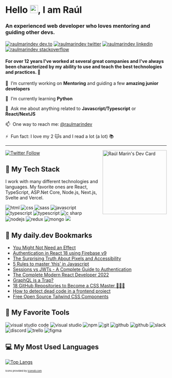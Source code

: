# Hello <img src="https://media.giphy.com/media/hvRJCLFzcasrR4ia7z/giphy.gif" width="25px">, I am Raúl

### An experienced web developer who loves mentoring and guiding other devs.

<a href="https://dev.to/raulmarindev" target="blank"><img align="center" src="https://img.icons8.com/windows/48/000000/dev.png" alt="raulmarindev dev.to" /></a>
<a href="https://twitter.com/raulmarindev" target="blank"><img align="center" src="https://img.icons8.com/color/48/000000/twitter-circled--v1.png" alt="raulmarindev twitter"  /></a>
<a href="https://linkedin.com/in/raulmarindev" target="blank"><img align="center" src="https://img.icons8.com/color/48/000000/linkedin-circled--v1.png" alt="raulmarindev linkedin" /></a>
<a href="https://stackoverflow.com/users/9123724" target="blank"><img align="center" src="https://img.icons8.com/color/48/000000/stackoverflow.png" alt="raulmarindev stackoverflow" /></a>

#### For over 12 years I've worked at several great companies and I've always been characterized by my ability to use and teach the best technologies and practices. 🚀

🔭 &nbsp;I’m currently working on **Mentoring** and guiding a few **amazing junior developers**

🌱 &nbsp;I’m currently learning **Python**

💬 &nbsp;Ask me about anything related to **Javascript/Typescript** or **React/NextJS**

📫 &nbsp;One way to reach me: [@raulmarindev](https://twitter.com/raulmarindev)

⚡ &nbsp;Fun fact: I love my 2 :cat:s and I read a lot (a lot) 📚

---

<a href="https://app.daily.dev/raulmarindev"><img align='right' src="https://api.daily.dev/devcards/bdcad6e80367482b9836659daa2114f1.png?r=9q8" width="200" alt="Raúl Marín's Dev Card"/></a>

<a href="https://twitter.com/raulmarindev"><img alt="Twitter Follow" src="https://img.shields.io/twitter/follow/raulmarindev?label=Twitter&style=for-the-badge&logo=twitter&color=1DA1F2"> </a>

## 🥞 My Tech Stack

I work with many different technologies and languages.
My favorite ones are React, TypeScript, ASP.Net Core, Node.js, Next.js, Svelte and Vercel.

<p>
<img src="https://img.icons8.com/color/48/000000/html-5.png" alt="html"/>
<img src="https://img.icons8.com/color/48/000000/css3.png" alt="css"/>
<img src="https://img.icons8.com/color/48/000000/sass.png" alt="sass"/>
<img src="https://img.icons8.com/color/48/000000/javascript.png" alt="javascript"/>
<img src="https://img.icons8.com/color/48/000000/typescript.png" alt="typescript"/>
<img src="https://img.icons8.com/color/48/000000/c-sharp-logo.png" alt="typescript"/>
<img src="https://img.icons8.com/color/48/000000/react-native.png" alt="c sharp"/>
<img src="https://img.icons8.com/color/48/000000/nodejs.png" alt="nodejs"/>
<img src="https://img.icons8.com/color/48/000000/redux.png" alt="redux"/>
<img src="https://img.icons8.com/color/48/000000/mongodb.png" alt="mongo"/>
<img src="https://img.icons8.com/color/48/000000/graphql.png" alg="graphql"/>
</p>

## 🔖 My daily.dev Bookmarks

<!-- daily.dev BOOKMARKS:START -->
- [You Might Not Need an Effect](https://app.daily.dev/posts/mD7GT5hkx?utm_source=rss&utm_medium=bookmarks&utm_campaign=24f3bf992b6e46c188b91e9cf4b7cd01)
- [Authentication in React 18 using Firebase v9](https://app.daily.dev/posts/71kKShdg5?utm_source=rss&utm_medium=bookmarks&utm_campaign=24f3bf992b6e46c188b91e9cf4b7cd01)
- [The Surprising Truth About Pixels and Accessibility](https://app.daily.dev/posts/KJ6qDeaOU?utm_source=rss&utm_medium=bookmarks&utm_campaign=24f3bf992b6e46c188b91e9cf4b7cd01)
- [5 Rules to master ‘this’ in Javascript](https://app.daily.dev/posts/Bt8SRlN9-?utm_source=rss&utm_medium=bookmarks&utm_campaign=24f3bf992b6e46c188b91e9cf4b7cd01)
- [Sessions vs JWTs - A Complete Guide to Authentication](https://app.daily.dev/posts/rVQyjbqIB?utm_source=rss&utm_medium=bookmarks&utm_campaign=24f3bf992b6e46c188b91e9cf4b7cd01)
- [The Complete Modern React Developer 2022](https://app.daily.dev/posts/sF0BDViNQ?utm_source=rss&utm_medium=bookmarks&utm_campaign=24f3bf992b6e46c188b91e9cf4b7cd01)
- [GraphQL is a Trap?](https://app.daily.dev/posts/dCQ3WScLP?utm_source=rss&utm_medium=bookmarks&utm_campaign=24f3bf992b6e46c188b91e9cf4b7cd01)
- [18 GitHub Repositories to Become a CSS Master 🎨🧙‍♂️](https://app.daily.dev/posts/R_IxiOTLE?utm_source=rss&utm_medium=bookmarks&utm_campaign=24f3bf992b6e46c188b91e9cf4b7cd01)
- [How to detect dead code in a frontend project](https://app.daily.dev/posts/OqwGWN_j3?utm_source=rss&utm_medium=bookmarks&utm_campaign=24f3bf992b6e46c188b91e9cf4b7cd01)
- [Free Open Source Tailwind CSS Components](https://app.daily.dev/posts/tqkHClA01?utm_source=rss&utm_medium=bookmarks&utm_campaign=24f3bf992b6e46c188b91e9cf4b7cd01)
<!-- daily.dev BOOKMARKS:END -->

## 🧰 My Favorite Tools

<p>
<img src="https://img.icons8.com/color/48/000000/visual-studio-code-2019.png" alt="visual studio code"/>
<img src="https://img.icons8.com/color/48/000000/visual-studio.png" alt="visual studio"/>
<img src="https://img.icons8.com/color/48/000000/npm.png" alt="npm"/>
<img src="https://img.icons8.com/color/48/000000/git.png" alt="git"/>
<img src="https://img.icons8.com/color/48/000000/github-2.png" alt="github"/>
<img src="https://img.icons8.com/color/48/000000/azure.png" alt="github"/>
<img src="https://img.icons8.com/color/48/000000/slack.png" alt="slack"/>
<img src="https://img.icons8.com/color/48/000000/discord.png" alt="discord"/>
<img src="https://img.icons8.com/color/48/000000/trello.png" alt="trello"/>
<img src="https://img.icons8.com/color/48/000000/figma.png" alt="figma"/>
</p>

## 💻 My Most Used Languages 
 
[![Top Langs](https://github-readme-stats.vercel.app/api/top-langs/?username=raulmarindev&layout=compact&theme=tokyonight)](https://github.com/anuraghazra/github-readme-stats)


<p style="font-size: 8px">Icons provided by <a href="https://icons8.com" target="_blank" rel="noopener noreferrer nofollow">icons8.com</a>
